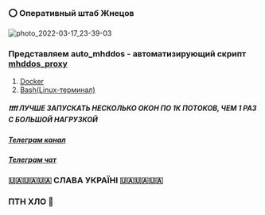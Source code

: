 ### ⭕️ Оперативный штаб Жнецов
![photo_2022-03-17_23-39-03](https://user-images.githubusercontent.com/41838573/158963538-944690c4-83ea-4934-9a29-6eb8f1e61f3a.jpg)

### Представляем auto_mhddos - автоматизирующий скрипт [mhddos_proxy](https://github.com/porthole-ascend-cinnamon/mhddos_proxy)

1. [Docker](https://github.com/Aruiem234/auto_mhddos/tree/main/docker#-docker)
2. [Bash(Linux-терминал)](https://github.com/Aruiem234/auto_mhddos/tree/main/bash#-bashlinux-%D1%82%D0%B5%D1%80%D0%BC%D0%B8%D0%BD%D0%B0%D0%BB)


##### ❗️❗️❗️❗️ ЛУЧШЕ ЗАПУСКАТЬ НЕСКОЛЬКО ОКОН ПО 1К ПОТОКОВ, ЧЕМ 1 РАЗ С БОЛЬШОЙ НАГРУЗКОЙ
##### [Телеграм канал](https://t.me/+-GoGtA_IsOk3YmE6)
##### [Телеграм чат](https://t.me/+F1orZoe78h9iYTYy)
### 🇺🇦🇺🇦🇺🇦 СЛАВА УКРАЇНІ 🇺🇦🇺🇦🇺🇦
### ПТН ХЛО 🤡
